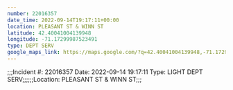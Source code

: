 ```yaml
---
number: 22016357
date_time: 2022-09-14T19:17:11+00:00
location: PLEASANT ST & WINN ST
latitude: 42.40041004139948
longitude: -71.17299987523491
type: DEPT SERV
google_maps_link: https://maps.google.com/?q=42.40041004139948,-71.17299987523491
---
```


;;;Incident #: 22016357  Date: 2022-09-14 19:17:11   Type: LIGHT DEPT SERV;;;;;;Location: PLEASANT ST & WINN ST;;;
